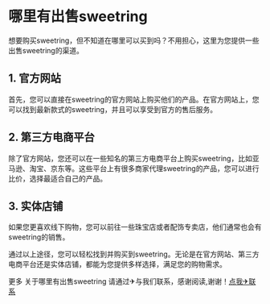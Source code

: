 # 哪里有出售sweetring

想要购买sweetring，但不知道在哪里可以买到吗？不用担心，这里为您提供一些出售sweetring的渠道。

## 1. 官方网站
首先，您可以直接在sweetring的官方网站上购买他们的产品。在官方网站上，您可以找到最新款式的sweetring，并且可以享受到官方的售后服务。

## 2. 第三方电商平台
除了官方网站，您还可以在一些知名的第三方电商平台上购买sweetring，比如亚马逊、淘宝、京东等。这些平台上有很多商家代理sweetring的产品，您可以进行比价，选择最适合自己的产品。

## 3. 实体店铺
如果您更喜欢线下购物，您可以前往一些珠宝店或者配饰专卖店，他们通常也会有sweetring的销售。

通过以上途径，您可以轻松找到并购买到sweetring。无论是在官方网站、第三方电商平台还是实体店铺，都能为您提供多样选择，满足您的购物需求。

更多 关于哪里有出售sweetring 请通过✈与我们联系，感谢阅读,谢谢！[点我✈联系](https://ss.k02.cc)